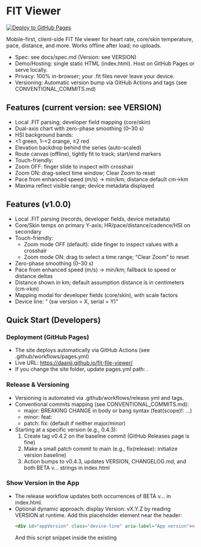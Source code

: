 # FIT Viewer

[![Deploy to GitHub Pages](https://img.shields.io/badge/Pages-Live-blue?logo=github)](https://daanjj.github.io/fit-file-viewer/)

Mobile-first, client-side FIT file viewer for heart rate, core/skin temperature, pace, distance, and more. Works offline after load; no uploads.

- Spec: see docs/spec.md (Version: see VERSION)
- Demo/Hosting: single static HTML (index.html). Host on GitHub Pages or serve locally.
- Privacy: 100% in-browser; your .fit files never leave your device.
- Versioning: Automatic version bump via GitHub Actions and tags (see CONVENTIONAL_COMMITS.md)

## Features (current version: see VERSION)
- Local .FIT parsing; developer field mapping (core/skin)
- Dual-axis chart with zero-phase smoothing (0–30 s)
- HSI background bands:
- <1 green, 1–<2 orange, ≥2 red
- Elevation backdrop behind the series (auto-scaled)
- Route canvas (offline), tightly fit to track; start/end markers
- Touch-friendly:
- Zoom OFF: finger slide to inspect with crosshair
- Zoom ON: drag-select time window; Clear Zoom to reset
- Pace from enhanced speed (m/s) → min/km; distance default cm→km
- Maxima reflect visible range; device metadata displayed

## Features (v1.0.0)
- Local .FIT parsing (records, developer fields, device metadata)
- Core/Skin temps on primary Y-axis; HR/pace/distance/cadence/HSI on secondary
- Touch-friendly:
  - Zoom mode OFF (default): slide finger to inspect values with a crosshair
  - Zoom mode ON: drag to select a time range; “Clear Zoom” to reset
- Zero-phase smoothing (0–30 s)
- Pace from enhanced speed (m/s) → min/km; fallback to speed or distance deltas
- Distance shown in km; default assumption distance is in centimeters (cm→km)
- Mapping modal for developer fields (core/skin), with scale factors
- Device line: “<brand> <product> (sw version = X, serial = Y)”

## Quick Start (Developers)

### Deployment (GitHub Pages)
- The site deploys automatically via GitHub Actions (see .github/workflows/pages.yml)
- Live URL: https://daanjj.github.io/fit-file-viewer/
- If you change the site folder, update pages.yml path: .

### Release & Versioning
- Versioning is automated via .github/workflows/release.yml and tags.
- Conventional commits mapping (see CONVENTIONAL_COMMITS.md):
  - major: BREAKING CHANGE in body or bang syntax (feat(scope)!: ...)
  - minor: feat:
  - patch: fix: (default if neither major/minor)
- Starting at a specific version (e.g., 0.4.3):
  1. Create tag v0.4.2 on the baseline commit (GitHub Releases page is fine)
  2. Make a small patch commit to main (e.g., fix(release): initialize version baseline)
  3. Action bumps to v0.4.3, updates VERSION, CHANGELOG.md, and both BETA v... strings in index.html

### Show Version in the App
- The release workflow updates both occurrences of BETA v... in index.html.
- Optional dynamic approach: display Version: vX.Y.Z by reading VERSION at runtime.
  Add this placeholder element near the header:
  ```html
  <div id="appVersion" class="device-line" aria-label="App version"></div>
  ```
  And this script snippet inside the existing <script> in index.html:
  ```html
  <script>
  (async () => {
    try {
      const res = await fetch('VERSION', { cache: 'no-store' });
      if (res.ok) {
        const ver = (await res.text()).trim();
        const el = document.getElementById('appVersion');
        if (el) el.textContent = 'Version: v' + ver;
      }
    } catch (_) {}
  })();
  </script>
  ```
1. Clone repo and open index.html in a modern browser, or:
2. Serve locally:
   ```bash
   python3 -m http.server 8000
   # open http://localhost:8000
   ```

3. Conventional commits + release automation
   - See CONVENTIONAL_COMMITS.md for a quick cheat sheet
   - Optional: set the commit template locally so your commit editor is pre-filled:
     ```bash
     git config commit.template .github/COMMIT_TEMPLATE.txt
     ```
   - On push to main, the "release" GitHub Action bumps the version, prepends to CHANGELOG.md, updates VERSION and index.html version strings, tags, and pushes.
